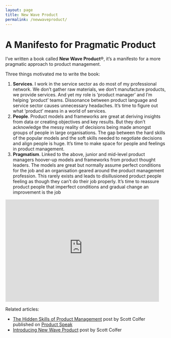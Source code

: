 ```yaml
---
layout: page
title: New Wave Product
permalink: /newwaveproduct/
---
```


# A Manifesto for Pragmatic Product

I’ve written a book called **New Wave Product**®, it’s a manifesto for a more pragmatic approach to product management.

Three things motivated me to write the book:

1. **Services**. I work in the service sector as do most of my professional network. We don’t gather raw materials, we don’t manufacture products, we provide services. And yet my role is ‘product manager’ and I’m helping ‘product’ teams. Dissonance between product language and service sector causes unnecessary headaches. It’s time to figure out what ‘product’ means in a world of services.
2. **People**. Product models and frameworks are great at deriving insights from data or creating objectives and key results. But they don’t acknowledge the messy reality of decisions being made amongst groups of people in large organisations. The gap between the hard skills of the popular models and the soft skills needed to negotiate decisions and align people is huge. It’s time to make space for people and feelings in product management.
3. **Pragmatism**. Linked to the above, junior and mid-level product managers hoover-up models and frameworks from product thought leaders. The models are great but normally assume perfect conditions for the job and an organisation geared around the product management profession. This rarely exists and leads to disillusioned product people feeling as though they can’t do their job properly. It’s time to reassure product people that imperfect conditions and gradual change an improvement is the job
 
 <iframe src="https://scottcolfer.substack.com/embed" width="480" height="320" style="border:1px solid #EEE; background:white;" frameborder="0" scrolling="no"></iframe>

Related articles:

- [The Hidden Skills of Product Management](https://www.recruited.tech/blog/the-hidden-skills-of-product-management) post by Scott Colfer published on [Product Speak](https://www.recruited.tech/product-speak)
- [Introducing New Wave Product](https://scottcolfer.com/2024/08/26/new-wave-product.html) post by Scott Colfer
